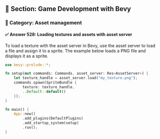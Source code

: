 ## 📘 Section: Game Development with Bevy  
### 🔹 Category: Asset management  
#### ✅ Answer 528: Loading textures and assets with asset server

To load a texture with the asset server in Bevy, use the asset server to load a file and assign it to a sprite. The example below loads a PNG file and displays it as a sprite.

```rust
use bevy::prelude::*;

fn setup(mut commands: Commands, asset_server: Res<AssetServer>) {
    let texture_handle = asset_server.load("my_texture.png");
    commands.spawn(SpriteBundle {
        texture: texture_handle,
        ..Default::default()
    });
}

fn main() {
    App::new()
        .add_plugins(DefaultPlugins)
        .add_startup_system(setup)
        .run();
}
```

